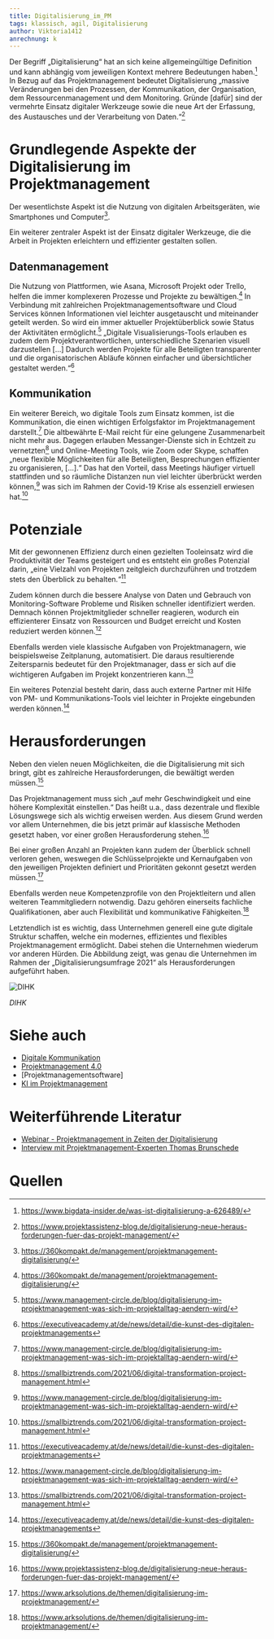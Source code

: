 ```yaml
---
title: Digitalisierung_im_PM
tags: klassisch, agil, Digitalisierung
author: Viktoria1412
anrechnung: k
---
```


Der Begriff „Digitalisierung“ hat an sich keine allgemeingültige Definition und kann abhängig vom jeweiligen Kontext mehrere Bedeutungen haben.[^1] 
In Bezug auf das Projektmanagement bedeutet Digitalisierung „massive Veränderungen bei den Prozessen, der Kommunikation, der Organisation, dem Ressourcenmanagement und dem Monitoring. Gründe [dafür] sind der vermehrte Einsatz digitaler Werkzeuge sowie die neue Art der Erfassung, des Austausches und der Verarbeitung von Daten.“[^2] 

# Grundlegende Aspekte der Digitalisierung im Projektmanagement

Der wesentlichste Aspekt ist die Nutzung von digitalen Arbeitsgeräten, wie Smartphones und Computer[^3]. 

Ein weiterer zentraler Aspekt ist der Einsatz digitaler Werkzeuge, die die Arbeit in Projekten erleichtern und effizienter gestalten sollen.  

## Datenmanagement 

Die Nutzung von Plattformen, wie Asana, Microsoft Projekt oder Trello, helfen die immer komplexeren Prozesse und Projekte zu bewältigen.[^3] In Verbindung mit zahlreichen Projektmanagementsoftware und Cloud Services können Informationen viel leichter ausgetauscht und miteinander geteilt werden. So wird ein immer aktueller Projektüberblick sowie Status der Aktivitäten ermöglicht.[^4] 
„Digitale Visualisierungs-Tools erlauben es zudem dem Projektverantwortlichen, unterschiedliche Szenarien visuell darzustellen […] Dadurch werden Projekte für alle Beteiligten transparenter und die organisatorischen Abläufe können einfacher und übersichtlicher gestaltet werden.“[^6] 

## Kommunikation

Ein weiterer Bereich, wo digitale Tools zum Einsatz kommen, ist die Kommunikation, die einen wichtigen Erfolgsfaktor im Projektmanagement darstellt.[^4] 
Die altbewährte E-Mail reicht für eine gelungene Zusammenarbeit nicht mehr aus. Dagegen erlauben Messanger-Dienste sich in Echtzeit zu vernetzten[^7] und Online-Meeting Tools, wie Zoom oder Skype, schaffen „neue flexible Möglichkeiten für alle Beteiligten, Besprechungen effizienter zu organisieren, [...].“ Das hat den Vorteil, dass Meetings häufiger virtuell stattfinden und so räumliche Distanzen nun viel leichter überbrückt werden können,[^4] was sich im Rahmen der Covid-19 Krise als essenziell erwiesen hat.[^7]                      
                
# Potenziale

Mit der gewonnenen Effizienz durch einen gezielten Tooleinsatz wird die Produktivität der Teams gesteigert und es entsteht ein großes Potenzial darin, „eine Vielzahl von Projekten zeitgleich durchzuführen und trotzdem stets den Überblick zu behalten.“[^6] 

Zudem können durch die bessere Analyse von Daten und Gebrauch von Monitoring-Software Probleme und Risiken schneller identifiziert werden. Demnach können Projektmitglieder schneller reagieren, wodurch ein effizienterer Einsatz von Ressourcen und Budget erreicht und Kosten reduziert werden können.[^4]

Ebenfalls werden viele klassische Aufgaben von Projektmanagern, wie beispielsweise Zeitplanung, automatisiert. Die daraus resultierende Zeitersparnis bedeutet für den Projektmanager, dass er sich auf die wichtigeren Aufgaben im Projekt konzentrieren kann.[^7]  

Ein weiteres Potenzial besteht darin, dass auch externe Partner mit Hilfe von PM- und Kommunikations-Tools viel leichter in Projekte eingebunden werden können.[^6]

# Herausforderungen

Neben den vielen neuen Möglichkeiten, die die Digitalisierung mit sich bringt, gibt es zahlreiche Herausforderungen, die bewältigt werden müssen.[^3]

Das Projektmanagement muss sich „auf mehr Geschwindigkeit und eine höhere Komplexität einstellen.“ Das heißt u.a., dass dezentrale und flexible Lösungswege sich als wichtig erweisen werden. Aus diesem Grund werden vor allem Unternehmen, die bis jetzt primär auf klassische Methoden gesetzt haben, vor einer großen Herausforderung stehen.[^2] 

Bei einer großen Anzahl an Projekten kann zudem der Überblick schnell verloren gehen, weswegen die Schlüsselprojekte und Kernaufgaben von den jeweiligen Projekten definiert und Prioritäten gekonnt gesetzt werden müssen.[^5]

Ebenfalls werden neue Kompetenzprofile von den Projektleitern und allen weiteren Teammitgliedern notwendig. Dazu gehören einerseits fachliche Qualifikationen, aber auch Flexibilität und kommunikative Fähigkeiten.[^5] 

Letztendlich ist es wichtig, dass Unternehmen generell eine gute digitale Struktur schaffen, welche ein modernes, effizientes und flexibles Projektmanagement ermöglicht. Dabei stehen die Unternehmen wiederum vor anderen Hürden. Die Abbildung zeigt, was genau die Unternehmen im Rahmen der „Digitalisierungsumfrage 2021“ als Herausforderungen aufgeführt haben.


![DIHK](https://github.com/Viktoria1412/ManagingProjectsSuccessfully.github.io/blob/main/kb/Digitalisierung_im_PM/grafik-herausforderungen-digitalisierungsumfrage-21-data.png)

*DIHK*

# Siehe auch

* [Digitale Kommunikation](https://github.com/DaLob98/ManagingProjectsSuccessfully.github.io/blob/main/kb/Digitale_Kommunikation.md) 
* [Projektmanagement 4.0](https://github.com/wernerni/ManagingProjectsSuccessfully.github.io/blob/main/kb/Projektmanagement_4_0.md)
* [Projektmanagementsoftware]
* [KI im Projektmanagement](https://github.com/SimaSol/ManagingProjectsSuccessfully.github.io/blob/main/kb/KI_im_PM.md)

# Weiterführende Literatur

* [Webinar - Projektmanagement in Zeiten der Digitalisierung](https://www.alasco.de/blog/projektmanagement-in-zeiten-der-digitalisierung-webinar-1/)
* [Interview mit Projektmanagement-Experten Thomas Brunschede](https://www.it-daily.net/it-management/projekt-personal/22897-digitalisierung-im-projektmanagement)

# Quellen

[^1]: https://www.bigdata-insider.de/was-ist-digitalisierung-a-626489/
[^2]: https://www.projektassistenz-blog.de/digitalisierung-neue-heraus-forderungen-fuer-das-projekt-management/
[^3]: https://360kompakt.de/management/projektmanagement-digitalisierung/
[^4]: https://www.management-circle.de/blog/digitalisierung-im-projektmanagement-was-sich-im-projektalltag-aendern-wird/
[^5]: https://www.arksolutions.de/themen/digitalisierung-im-projektmanagement/
[^6]: https://executiveacademy.at/de/news/detail/die-kunst-des-digitalen-projektmanagements
[^7]: https://smallbiztrends.com/2021/06/digital-transformation-project-management.html
